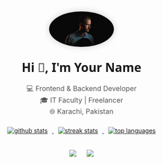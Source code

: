 <!-- README.md -->

<div align="center">

  <img src="hero-img.jpg" alt="profile picture" width="150" style="border-radius: 50%; box-shadow: 0 0 15px rgba(0,0,0,0.2);">
  
  <h1>Hi 👋, I'm Your Name</h1>
  
  <p>
    💻 Frontend & Backend Developer <br>
    🎓 IT Faculty | Freelancer <br>
    🌐 Karachi, Pakistan
  </p>

  <a href="https://github.com/YOUR_GITHUB_USERNAME">
    <img src="https://github-readme-stats.vercel.app/api?username=YOUR_GITHUB_USERNAME&show_icons=true&theme=tokyonight" alt="github stats" />
  </a>
  
  <a href="https://github.com/YOUR_GITHUB_USERNAME">
    <img src="https://github-readme-streak-stats.herokuapp.com/?user=YOUR_GITHUB_USERNAME&theme=tokyonight" alt="streak stats" />
  </a>

  <a href="https://github.com/YOUR_GITHUB_USERNAME">
    <img src="https://github-readme-stats.vercel.app/api/top-langs/?username=YOUR_GITHUB_USERNAME&layout=compact&theme=tokyonight" alt="top languages" />
  </a>

  <p>
    <a href="https://linkedin.com/in/YOUR_LINKEDIN_USERNAME"><img src="https://img.shields.io/badge/LinkedIn-0077B5?style=flat&logo=linkedin&logoColor=white"/></a>
    <a href="mailto:YOUR_EMAIL"><img src="https://img.shields.io/badge/Email-D14836?style=flat&logo=gmail&logoColor=white"/></a>
  </p>

</div>

<style>
  h1 {
    font-family: 'Segoe UI', Tahoma, Geneva, Verdana, sans-serif;
    font-size: 28px;
    margin-top: 15px;
  }
  p {
    font-size: 16px;
    color: #555;
  }
  img {
    margin: 10px;
  }
</style>
